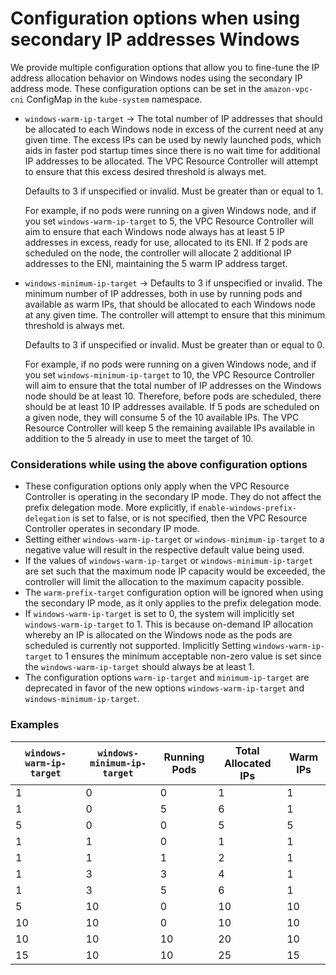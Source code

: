 # Configuration options when using secondary IP addresses Windows

We provide multiple configuration options that allow you to fine-tune the IP address allocation behavior on Windows
nodes using the secondary IP address mode. These configuration options can be set in the `amazon-vpc-cni` ConfigMap in
the `kube-system` namespace.

- `windows-warm-ip-target` → The total number of IP addresses that should be allocated to each Windows node in excess of
  the current need at any given time. The excess IPs can be used by newly launched pods, which aids in faster pod
  startup times since there is no wait time for additional IP addresses to be allocated. The VPC Resource Controller
  will attempt to ensure that this excess desired threshold is always met.

  Defaults to 3 if unspecified or invalid. Must be greater than or equal to 1.

  For example, if no pods were running on a given Windows node, and if you set `windows-warm-ip-target` to 5, the VPC
  Resource Controller will aim to ensure that each Windows node always has at least 5 IP addresses in excess, ready for
  use, allocated to its ENI. If 2 pods are scheduled on the node, the controller will allocate 2 additional IP addresses
  to the ENI, maintaining the 5 warm IP address target.

- `windows-minimum-ip-target` → Defaults to 3 if unspecified or invalid. The minimum number of IP addresses, both in use
  by running pods and available as warm IPs, that should be allocated to each Windows node at any given time. The
  controller will attempt to ensure that this minimum threshold is always met.

  Defaults to 3 if unspecified or invalid. Must be greater than or equal to 0.

  For example, if no pods were running on a given Windows node, and if you set `windows-minimum-ip-target` to 10, the
  VPC Resource Controller will aim to ensure that the total number of IP addresses on the Windows node should be at
  least 10. Therefore, before pods are scheduled, there should be at least 10 IP addresses available. If 5 pods are
  scheduled on a given node, they will consume 5 of the 10 available IPs. The VPC Resource Controller will keep 5 the
  remaining available IPs available in addition to the 5 already in use to meet the target of 10.

### Considerations while using the above configuration options

- These configuration options only apply when the VPC Resource Controller is operating in the secondary IP mode. They do
  not affect the prefix delegation mode. More explicitly, if `enable-windows-prefix-delegation` is set to false, or is
  not specified, then the VPC Resource Controller operates in secondary IP mode.
- Setting either `windows-warm-ip-target` or `windows-minimum-ip-target` to a negative value will result in the
  respective default value being used.
- If the values of `windows-warm-ip-target` or `windows-minimum-ip-target` are set such that the maximum node IP
  capacity would be exceeded, the controller will limit the allocation to the maximum capacity possible.
- The `warm-prefix-target` configuration option will be ignored when using the secondary IP mode, as it only applies to
  the prefix delegation mode.
- If `windows-warm-ip-target` is set to 0, the system will implicitly set `windows-warm-ip-target` to 1. This is
  because on-demand IP allocation whereby an IP is allocated on the Windows node as the pods are scheduled is currently
  not supported. Implicitly Setting `windows-warm-ip-target` to 1 ensures the minimum acceptable non-zero value is set
  since the `windows-warm-ip-target` should always be at least 1.
- The configuration options `warm-ip-target` and `minimum-ip-target` are deprecated in favor of the new
  options `windows-warm-ip-target` and `windows-minimum-ip-target`.

### Examples

| `windows-warm-ip-target` | `windows-minimum-ip-target` | Running Pods | Total Allocated IPs | Warm IPs |
|--------------------------|-----------------------------|--------------|---------------------|----------|
| 1                        | 0                           | 0            | 1                   | 1        |
| 1                        | 0                           | 5            | 6                   | 1        |
| 5                        | 0                           | 0            | 5                   | 5        |
| 1                        | 1                           | 0            | 1                   | 1        |
| 1                        | 1                           | 1            | 2                   | 1        |
| 1                        | 3                           | 3            | 4                   | 1        |
| 1                        | 3                           | 5            | 6                   | 1        |
| 5                        | 10                          | 0            | 10                  | 10       |
| 10                       | 10                          | 0            | 10                  | 10       |
| 10                       | 10                          | 10           | 20                  | 10       |
| 15                       | 10                          | 10           | 25                  | 15       |
